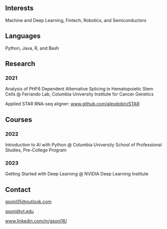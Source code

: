 ## Interests
Machine and Deep Learning, Fintech, Robotics, and Semiconductors

## Languages
Python, Java, R, and Bash

## Research
### 2021
Analysis of PHF6 Dependent Alternative Splicing in Hematopoietic Stem Cells @ Ferrando Lab, Columbia University Institute for Cancer Genetics

Applied STAR RNA-seq aligner: www.github.com/alexdobin/STAR 

## Courses
### 2022
Introduction to AI with Python @ Columbia University School of Professional Studies, Pre-College Program
### 2023 
Getting Started with Deep Learning @ NVIDIA Deep Learning Institute
## Contact 
gsoni05@outlook.com

gsoni@vt.edu

www.linkedin.com/in/gsoni16/

